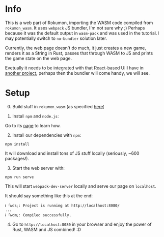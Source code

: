 # Info

This is a web part of Rokumon, importing the WASM code compiled from
`rokumon_wasm`. It uses `webpack` JS bundler, I'm not sure why ;)
Perhaps because it was the default output in `wasm-pack` and was used in
the tutorial. I may potentially switch to `no-bundler` solution later.

Currently, the web page doesn't do much, it just creates a new game,
renders it as a String in Rust, passes that through WASM to JS and prints 
the game state on the web page.

Evetually it needs to be integrated with that React-based UI I have in
[another project](https://github.com/sphynx/rokumon-web), perhaps then
the bundler will come handy, we will see.

# Setup

0. Build stuff in `rokumon_wasm` (as specified [here](rokumon_wasm/README.md))

1. Install `npm` and `node.js`:

Go to its [page](https://www.npmjs.com/get-npm) to learn how.

2. Install our dependencies with `npm`:

```
npm install
```

It will download and install tons of JS stuff locally (seriously, ~600
packages!).

3. Start the web server with:

```
npm run serve
```

This will start `webpack-dev-server` locally and serve our page on `localhost`.

It should say something like this at the end:

```
ℹ ｢wds｣: Project is running at http://localhost:8080/
...
ℹ ｢wdm｣: Compiled successfully.
```

4. Go to `http://localhost:8080` in your browser and enjoy the power of Rust, WASM and JS combined! :D
